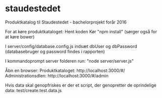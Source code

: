 # staudestedet
Produktkatalog til Staudestedet - bachelorprojekt forår 2016

For at køre produktkataloget:
Hent koden
Kør "npm install" (sørger også for at køre bower)

I server/config/database.config.js indsæt dbUser og dbPassword (databasebruger og password findes i rapporten)

I kommandoprompt 
server folderen
run: "node server/server.js"

Åbn en browser:
Produktkataloget: http://localhost:3000/#/
Administrationsdlen: http://localhost:3000/#/admin

Hvis data skal genopfriskes er der et script, der genopretter de oprindelige data:
test/create.test.data.js
